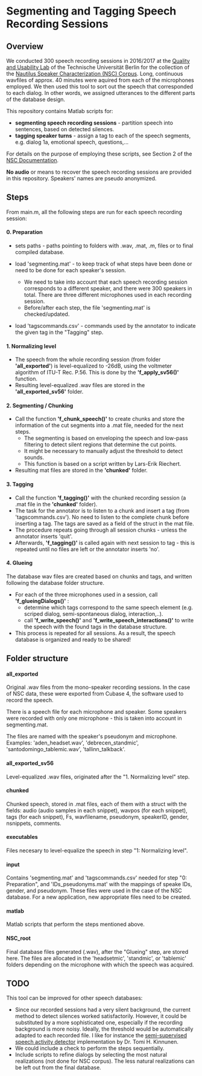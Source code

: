 
# Segmenting and Tagging Speech Recording Sessions

## Overview

We conducted 300 speech recording sessions in 2016/2017 at the [Quality and Usability Lab](http://www.qu.tu-berlin.de/menue/qu/) of the Technische Universität Berlin for the collection of the [Nautilus Speaker Characterization (NSC) Corpus](http://www.qu.tu-berlin.de/?id=nsc-corpus). Long, continuous wavfiles of approx. 40 minutes were aquired from each of the microphones employed. We then used this tool to sort out the speech that corresponded to each dialog. In other words, we assigned utterances to the different parts of the database design.

This repository contains Matlab scripts for:
* **segmenting speech recording sessions** - partition speech into sentences, based on detected silences.
* **tagging speaker turns** -  assign a tag to each of the speech segments, e.g. dialog 1a, emotional speech, questions,...

For details on the purpose of employing these scripts, see Section 2 of the [NSC Documentation](http://www.qu.tu-berlin.de/fileadmin/fg41/users/fernandez.laura/NSC_documentation_v01.pdf).

**No audio** or means to recover the speech recording sessions are provided in this repository. Speakers' names are pseudo anonymized.

## Steps

From main.m, all the following steps are run for each speech recording session:

#### 0. Preparation

* sets paths - paths pointing to folders with .wav, .mat, .m, files or to final compiled database.

* load 'segmenting.mat' - to keep track of what steps have been done or need to be done for each speaker's session. 

	* We need to take into account that each speech recording session corresponds to a different speaker, and there were 300 speakers in total. There are three different microphones used in each recording session.
	* Before/after each step, the file 'segmenting.mat' is checked/updated.

* load 'tagscommands.csv' - commands used by the annotator to indicate the given tag in the "Tagging" step.

#### 1. Normalizing level

* The speech from the whole recording session (from folder **'all_exported'**) is level-equalized to -26dB, using the voltmeter algorithm of ITU-T Rec. P.56. This is done by the **'f_apply_sv56()'** function.
* Resulting level-equalized .wav files are stored in the **'all_exported_sv56'** folder.

#### 2. Segmenting / Chunking

* Call the function **'f_chunk_speech()'** to create chunks and store the information of the cut segments into a .mat file, needed for the next steps. 
   * The segmenting is based on enveloping the speech and low-pass filtering to detect silent regions that determine the cut points. 
   * It might be necessary to manually adjust the threshold to detect sounds.
   * This function is based on a script written by Lars-Erik Riechert.
* Resulting mat files are stored in the **'chunked'** folder.

#### 3. Tagging

* Call the function **'f_tagging()'** with the chunked recording session (a .mat file in the **'chunked'** folder). 
* The task for the annotator is to  listen to a chunk and insert a tag (from 'tagscommands.csv'). No need to listen to the complete chunk before inserting a tag. The tags are saved as a field of the struct in the mat file.
* The procedure repeats going through all session chunks - unless the annotator inserts 'quit'.
* Afterwards,  **'f_tagging()'** is called again with next session to tag - this is repeated until no files are left or the annotator inserts 'no'. 

#### 4. Glueing

The database wav files are created based on chunks and tags, and written following the database folder structure.
* For each of the three microphones used in a session, call **'f_glueingDialogs()'** :
	* determine which tags correspond to the same speech element (e.g. scriped dialog, semi-spontaneous dialog, interaction,..).
	* call **'f_write_speech()'** and **'f_write_speech_interactions()'** to write the speech  with the found tags in the database structure.
* This process is repeated for all sessions. As a result, the speech database is organized and ready to be shared!


## Folder structure

#### all_exported

Original .wav files from the mono-speaker recording sessions. In the case of NSC data, these were exported from Cubase 4, the software used to record the speech. 

There is a speech file for each microphone and speaker. Some speakers were recorded with only one microphone - this is taken into account in segmenting.mat.

The files are named with the speaker's pseudonym and microphone. Examples: 'aden_headset.wav', 'debrecen_standmic', 'santodomingo_tablemic.wav', 'tallinn_talkback'.

#### all_exported_sv56

Level-equalized .wav files, originated after the "1. Normalizing level" step.

#### chunked

Chunked speech, stored in .mat files, each of them with a struct with the fields: audio (audio samples in each snippet), wavpos (for each snippet), tags (for each snippet), Fs, wavfilename, pseudonym, speakerID, gender, nsnippets, comments.

#### executables

Files necesary to level-equalize the speech in step "1: Normalizing level".

#### input

Contains 'segmenting.mat' and 'tagscommands.csv' needed for step "0: Preparation", and 'IDs_pseudonyms.mat' with the mappings of speake IDs, gender, and pseudonym. These files were used in the case of the NSC database. For a new application, new appropriate files need to be created.

#### matlab

Matlab scripts that perform the steps mentioned above.

#### NSC_root
Final database files generated (.wav), after the "Glueing" step, are stored here. The files are allocated in the 'headsetmic', 'standmic', or 'tablemic' folders depending on the microphone with which the speech was acquired.


## TODO
This tool can be improved for other speech databases:
* Since our recorded sessions had a very silent background, the current method to detect silences worked satisfactorily. However, it could be substituted by a more sophisticated one, especially if the recording background is more noisy. Ideally, the threshold would be automatically adapted to each recorded file. I like for instance the [semi-supervised speech activity detector](http://cs.joensuu.fi/pages/tkinnu/webpage/) implementation by Dr. Tomi H. Kinnunen.
* We could include a check to perform the steps sequentially.
* Include scripts to refine dialogs by selecting the most natural realizations (not done for NSC corpus). The less natural realizations can be left out from the final database.